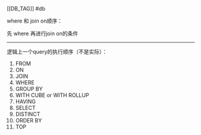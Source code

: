 [[DB_TAG]] #db 

where 和 join on顺序：

先 where 再进行join on的条件

-----
逻辑上一个query的执行顺序（不是实际）：
1. FROM 
2. ON 
3. JOIN 
4. WHERE 
5. GROUP BY 
6. WITH CUBE or WITH ROLLUP 
7. HAVING 
8. SELECT 
9. DISTINCT 
10. ORDER BY 
11. TOP 